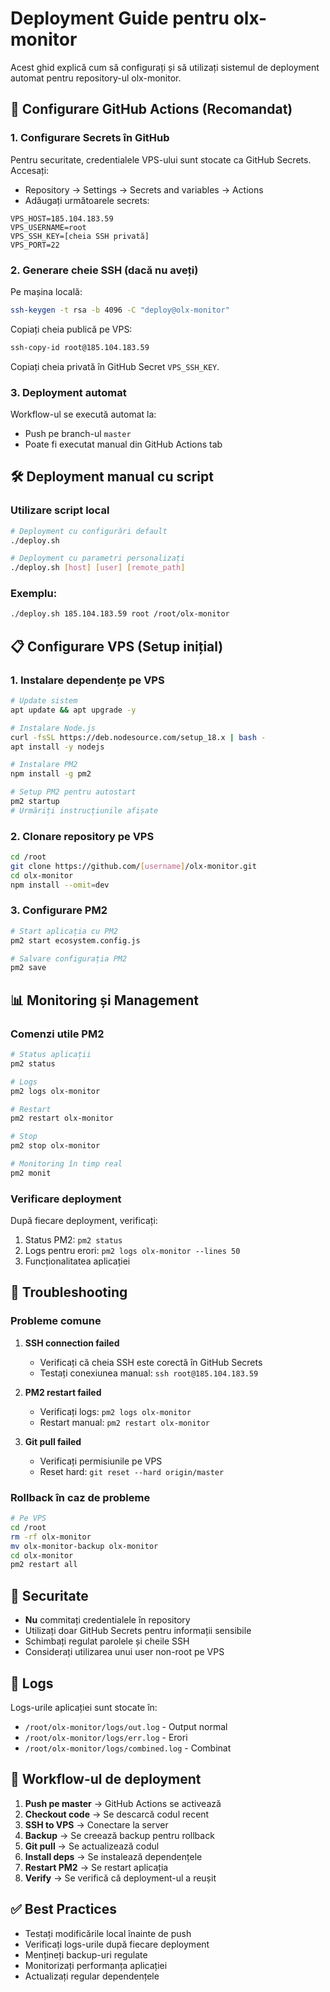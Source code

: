 # Deployment Guide pentru olx-monitor

Acest ghid explică cum să configurați și să utilizați sistemul de deployment automat pentru repository-ul olx-monitor.

## 🚀 Configurare GitHub Actions (Recomandat)

### 1. Configurare Secrets în GitHub

Pentru securitate, credentialele VPS-ului sunt stocate ca GitHub Secrets. Accesați:
- Repository → Settings → Secrets and variables → Actions
- Adăugați următoarele secrets:

```
VPS_HOST=185.104.183.59
VPS_USERNAME=root
VPS_SSH_KEY=[cheia SSH privată]
VPS_PORT=22
```

### 2. Generare cheie SSH (dacă nu aveți)

Pe mașina locală:
```bash
ssh-keygen -t rsa -b 4096 -C "deploy@olx-monitor"
```

Copiați cheia publică pe VPS:
```bash
ssh-copy-id root@185.104.183.59
```

Copiați cheia privată în GitHub Secret `VPS_SSH_KEY`.

### 3. Deployment automat

Workflow-ul se execută automat la:
- Push pe branch-ul `master`
- Poate fi executat manual din GitHub Actions tab

## 🛠️ Deployment manual cu script

### Utilizare script local

```bash
# Deployment cu configurări default
./deploy.sh

# Deployment cu parametri personalizați
./deploy.sh [host] [user] [remote_path]
```

### Exemplu:
```bash
./deploy.sh 185.104.183.59 root /root/olx-monitor
```

## 📋 Configurare VPS (Setup inițial)

### 1. Instalare dependențe pe VPS

```bash
# Update sistem
apt update && apt upgrade -y

# Instalare Node.js
curl -fsSL https://deb.nodesource.com/setup_18.x | bash -
apt install -y nodejs

# Instalare PM2
npm install -g pm2

# Setup PM2 pentru autostart
pm2 startup
# Urmăriți instrucțiunile afișate
```

### 2. Clonare repository pe VPS

```bash
cd /root
git clone https://github.com/[username]/olx-monitor.git
cd olx-monitor
npm install --omit=dev
```

### 3. Configurare PM2

```bash
# Start aplicația cu PM2
pm2 start ecosystem.config.js

# Salvare configurația PM2
pm2 save
```

## 📊 Monitoring și Management

### Comenzi utile PM2

```bash
# Status aplicații
pm2 status

# Logs
pm2 logs olx-monitor

# Restart
pm2 restart olx-monitor

# Stop
pm2 stop olx-monitor

# Monitoring în timp real
pm2 monit
```

### Verificare deployment

După fiecare deployment, verificați:
1. Status PM2: `pm2 status`
2. Logs pentru erori: `pm2 logs olx-monitor --lines 50`
3. Funcționalitatea aplicației

## 🔧 Troubleshooting

### Probleme comune

1. **SSH connection failed**
   - Verificați că cheia SSH este corectă în GitHub Secrets
   - Testați conexiunea manual: `ssh root@185.104.183.59`

2. **PM2 restart failed**
   - Verificați logs: `pm2 logs olx-monitor`
   - Restart manual: `pm2 restart olx-monitor`

3. **Git pull failed**
   - Verificați permisiunile pe VPS
   - Reset hard: `git reset --hard origin/master`

### Rollback în caz de probleme

```bash
# Pe VPS
cd /root
rm -rf olx-monitor
mv olx-monitor-backup olx-monitor
cd olx-monitor
pm2 restart all
```

## 🔐 Securitate

- **Nu** commitați credentialele în repository
- Utilizați doar GitHub Secrets pentru informații sensibile
- Schimbați regulat parolele și cheile SSH
- Considerați utilizarea unui user non-root pe VPS

## 📝 Logs

Logs-urile aplicației sunt stocate în:
- `/root/olx-monitor/logs/out.log` - Output normal
- `/root/olx-monitor/logs/err.log` - Erori
- `/root/olx-monitor/logs/combined.log` - Combinat

## 🔄 Workflow-ul de deployment

1. **Push pe master** → GitHub Actions se activează
2. **Checkout code** → Se descarcă codul recent
3. **SSH to VPS** → Conectare la server
4. **Backup** → Se creează backup pentru rollback
5. **Git pull** → Se actualizează codul
6. **Install deps** → Se instalează dependențele
7. **Restart PM2** → Se restart aplicația
8. **Verify** → Se verifică că deployment-ul a reușit

## ✅ Best Practices

- Testați modificările local înainte de push
- Verificați logs-urile după fiecare deployment
- Mențineți backup-uri regulate
- Monitorizați performanța aplicației
- Actualizați regular dependențele